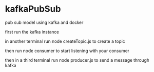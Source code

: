 # kafkaPubSub
pub sub model using kafka and docker

first run the kafka instance

in another terminal run node createTopic.js to create a topic

then run node consumer to start listening with your consumer

then in a third terminal run node producer.js to send a message through kafka
